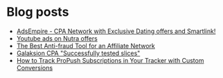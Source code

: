 # Blog posts
<!-- BLOG-POST-LIST:START -->
- [AdsEmpire - CPA Network with Exclusive Dating offers and Smartlink!](https://afflift.com/f/threads/adsempire-cpa-network-with-exclusive-dating-offers-and-smartlink.6820/)
- [Youtube ads on Nutra offers](https://afflift.com/f/threads/youtube-ads-on-nutra-offers.10046/)
- [The Best Anti-fraud Tool for an Affiliate Network](https://afflift.com/f/threads/the-best-anti-fraud-tool-for-an-affiliate-network.10014/)
- [Galaksion CPA &quot;Successfully tested slices&quot;](https://afflift.com/f/threads/galaksion-cpa-successfully-tested-slices.10029/)
- [How to Track ProPush Subscriptions in Your Tracker with Custom Conversions](https://afflift.com/f/threads/how-to-track-propush-subscriptions-in-your-tracker-with-custom-conversions.10045/)
<!-- BLOG-POST-LIST:END -->
